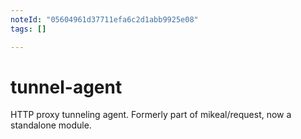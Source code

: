 ```yaml
---
noteId: "05604961d37711efa6c2d1abb9925e08"
tags: []

---
```


tunnel-agent
============

HTTP proxy tunneling agent. Formerly part of mikeal/request, now a standalone module.
